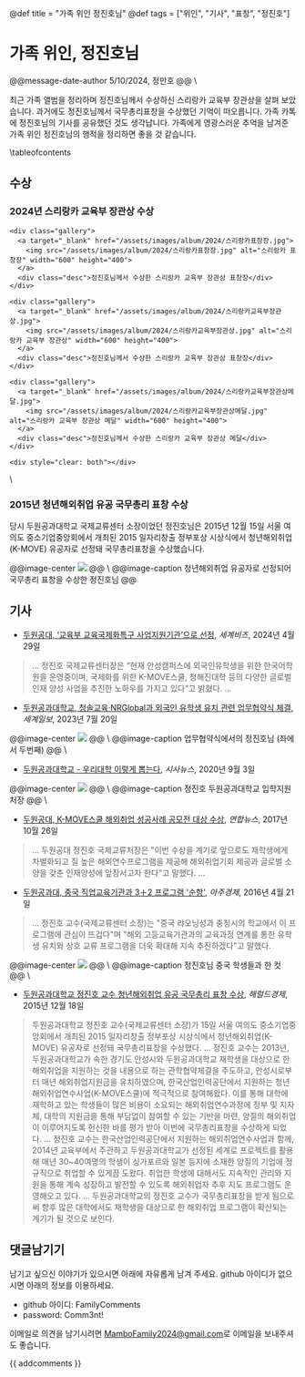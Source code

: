 @def title = "가족 위인 정진호님"
@def tags = ["위인", "기사", "표창", "정진호"]

# 가족 위인, 정진호님

@@message-date-author
5/10/2024, 정만호
@@
\\

최근 가족 앨범을 정리하며 정진호님께서 수상하신 스리랑카 교육부 장관상을 살펴 보았습니다.
과거에도 정진호님께서 국무총리표창을 수상했던 기억이 떠오릅니다.
가족 카톡에 정진호님의 기사를 공유했던 것도 생각납니다.
가족에게 영광스러운 추억을 남겨준 가족 위인 정진호님의 행적을 정리하면 좋을 것 같습니다.

\tableofcontents <!-- you can use \toc as well -->

## 수상

### 2024년 스리랑카 교육부 장관상 수상

~~~
<div class="gallery">
  <a target="_blank" href="/assets/images/album/2024/스리랑카표창장.jpg">
    <img src="/assets/images/album/2024/스리랑카표창장.jpg" alt="스리랑카 표창장" width="600" height="400">
  </a>
  <div class="desc">정진호님께서 수상한 스리랑카 교육부 장관상 표창장</div>
</div>

<div class="gallery">
  <a target="_blank" href="/assets/images/album/2024/스리랑카교육부장관상.jpg">
    <img src="/assets/images/album/2024/스리랑카교육부장관상.jpg" alt="스리랑카 교육부 장관상" width="600" height="400">
  </a>
  <div class="desc">정진호님께서 수상한 스리랑카 교육부 장관상 표창장</div>
</div>

<div class="gallery">
  <a target="_blank" href="/assets/images/album/2024/스리랑카교육부장관상메달.jpg">
    <img src="/assets/images/album/2024/스리랑카교육부장관상메달.jpg" alt="스리랑카 교육부 장관상 메달" width="600" height="400">
  </a>
  <div class="desc">정진호님께서 수상한 스리랑카 교육부 장관상 메달</div>
</div>

<div style="clear: both"></div>
~~~
\\

### 2015년 청년해외취업 유공 국무총리 표창 수상
당시 두원공과대학교 국제교류센터 소장이었던 정진호님은 2015년 12월 15일 서울 여의도 중소기업중앙회에서 개최된 2015 일자리창출 정부포상 시상식에서 청년해외취업(K-MOVE) 유공자로 선정돼 국무총리표창을 수상했습니다. 

@@image-center
![](/assets/images/story/2024/진호국무총리표창수상.jpg)
@@
\\
@@image-caption
청년해외취업 유공자로 선정되어 국무총리 표창을 수상한 정진호님
@@

## 기사
* [두원공대, ‘교육부 교육국제화특구 사업지원기관’으로 선정](https://m.segyebiz.com/newsView/20240429513890), *세계비즈*, 2024년 4월 29일

> ... 정진호 국제교류센터장은 “현재 안성캠퍼스에 외국인유학생을 위한 한국어학원을 운영중이며, 국제화를 위한 K-MOVE스쿨, 청해진대학 등의 다양한 글로벌 인재 양성 사업을 추진한 노하우를 가지고 있다”고 밝혔다. ...


* [두원공과대학교, 청솔교육·NRGlobal과 외국인 유학생 유치 관련 업무협약식 체결](https://m.segye.com/view/20230720510137), *세계일보*, 2023년 7월 20일

@@image-center
![](/assets/images/story/2024/진호유학생유치업무협약식.png)
@@
\\
@@image-caption
업무협약식에서의 정진호님 (좌에서 두번째)
@@
\\

* [두원공과대학교 - 우리대학 이렇게 뽑는다](http://sisa-news.com/news/article.html?no=133713), *시사뉴스*, 2020년 9월 3일

@@image-center
![](/assets/images/story/2024/진호시사뉴스.jpg)
@@
\\
@@image-caption
정진호 두원공과대학교 입학지원처장
@@
\\

* [두원공대, K-MOVE스쿨 해외취업 성공사례 공모전 대상 수상](https://www.yna.co.kr/view/AKR20171026153500848), *연합뉴스*, 2017년 10월 26일 
> ... 두원공대 정진호 국제교류처장은 "이번 수상을 계기로 앞으로도 재학생에게 차별화되고 질 높은 해외연수프로그램을 제공해 해외취업기회 제공과 글로벌 소양을 갖춘 인재양성에 앞장서고자 한다"고 말했다. ...

* [두원공과대, 중국 직업교육기관과 3＋2 프로그램 '순항'](https://www.ajunews.com/view/20160420094724801), *아주경제*, 2016년 4월 21일
> ... 정진호 교수(국제교류센터 소장)는 "중국 랴오닝성과 충칭시의 학교에서 이 프로그램에 관심이 뜨겁다"며 "해외 고등교육기관과의 교육과정 연계를 통한 유학생 유치와 상호 교류 프로그램을 더욱 확대해 지속 추진하겠다"고 말했다.

@@image-center
![](/assets/images/story/2024/진호랴오닝성대외무역학교.jpg)
@@
\\
@@image-caption
정진호님 중국 학생들과 한 컷
@@
\\

* [두원공과대학교 정진호 교수 청년해외취업 유공 국무총리 표창 수상](https://biz.heraldcorp.com/view.php?ud=20151218000660), *해럴드경제*, 2015년 12월 18일

> 두원공과대학교 정진호 교수(국제교류센터 소장)가 15일 서울 여의도 중소기업중앙회에서 개최된 2015 일자리창출 정부포상 시상식에서 청년해외취업(K-MOVE) 유공자로 선정돼 국무총리표창을 수상했다. ... 정진호 교수는 2013년, 두원공과대학교가 속한 경기도 안성시와 두원공과대학교 재학생을 대상으로 한 해외취업을 지원하는 것을 내용으로 하는 관학협약체결을 주도하고, 안성시로부터 매년 해외취업지원금을 유치하였으며, 한국산업인력공단에서 지원하는 청년해외취업연수사업(K-MOVE스쿨)에 적극적으로 참여해왔다. 이를 통해 대학에 재학하고 있는 학생들이 많은 비용이 소요되는 해외취업연수과정에 정부 및 지자체, 대학의 지원금을 통해 부담없이 참여할 수 있는 기반을 마련, 양질의 해외취업이 이루어지도록 헌신한 바를 평가 받아 이번에 국무총리표창을 수상하게 되었다. ... 정진호 교수는 한국산업인력공단에서 지원하는 해외취업연수사업과 함께, 2014년 교육부에서 주관하고 두원공과대학교가 선정된 세계로 프로젝트를 활용해 매년 30~40여명의 학생이 싱가포르와 일본 등지에 소재한 양질의 기업에 정규직으로 취업할 수 있게끔 도왔다. 취업한 학생에 대해서도 지속적인 관리와 지원을 통해 계속 성장하고 발전할 수 있도록 해외취업자 추후 지도 프로그램도 운영해오고 있다. ... 두원공과대학교의 정진호 교수가 국무총리표창을 받게 됨으로써 향후 많은 대학에서도 재학생을 대상으로 한 해외취업 프로그램이 확산되는 계기가 될 것으로 보인다.

## 댓글남기기

남기고 싶으신 이야기가 있으시면 아래에 자유롭게 남겨 주세요. github 아이디가 없으시면 아래의 정보를 이용하세요.

* github 아이디: FamilyComments
* password: Comm3nt!

이메일로 의견을 남기시려면 [MamboFamily2024@gmail.com](mailto:MamboFamily2024@gmail.com)로 이메일을 보내주셔도 좋습니다.

{{ addcomments }}